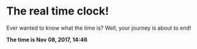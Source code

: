 # The real time clock!

Ever wanted to know what the time is? Well, your journey is about to end!

**The time is Nov 08, 2017, 14:46**